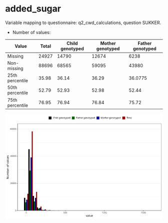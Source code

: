 # added_sugar
Variable mapping to questionnaire: q2_cwd_calculations, question SUKKER.
- Number of values:

| Value | Total | Child genotyped | Mother genotyped | Father genotyped |
| ----- | ----- | --------------- | ---------------- | ---------------- |
| Missing | 24927 | 14790 | 12674 | 6238 |
| Non-missing | 88696 | 68565 | 59095 | 43980 |
| 25th percentile | 35.98 | 36.14 | 36.29 | 36.0775 |
| 50th percentile | 52.79 | 52.93 | 52.98 | 52.44 |
| 75th percentile | 76.95 | 76.94 | 76.84 | 75.72 |



![](added_sugar_n.png)



